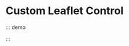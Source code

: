 # Custom Leaflet Control

::: demo
<template>

  <div >
    <l-map
      :zoom="zoom"
      :center="center"
      style="height: 500px; width: 100%"
    >
      <l-tile-layer
        :url="url"
        :attribution="attribution"
      />
      <l-control class="example-custom-control">
        <p @click="showAlert">
          Click me
        </p>
      </l-control>
      <l-control
        :position="'bottomleft'"
        class="custom-control-watermark"
      >
        Vue2Leaflet Watermark Control
      </l-control>
    </l-map>
  </div>
</template>

<script>
import { latLng } from "leaflet";
import { LMap, LTileLayer, LControl, fixDefaultIcons } from "vue2-leaflet";

fixDefaultIcons()

export default {
  name: "Example",
  components: {
    LMap,
    LTileLayer,
    LControl
  },
  data() {
    return {
      zoom: 13,
      center: latLng(47.41322, -1.219482),
      url: 'https://{s}.tile.openstreetmap.org/{z}/{x}/{y}.png',
      attribution:
        '&copy; <a href="http://osm.org/copyright">OpenStreetMap</a> contributors'
    };
  },
  methods: {
    showAlert() {
      alert("Click!");
    }
  }
};
</script>

<style>
.example-custom-control {
  background: #fff;
  padding: 0 0.5em;
  border: 1px solid #aaa;
  border-radius: 0.1em;
}
.custom-control-watermark {
  font-size: 200%;
  font-weight: bolder;
  color: #aaa;
  text-shadow: #555;
}
</style>

:::
